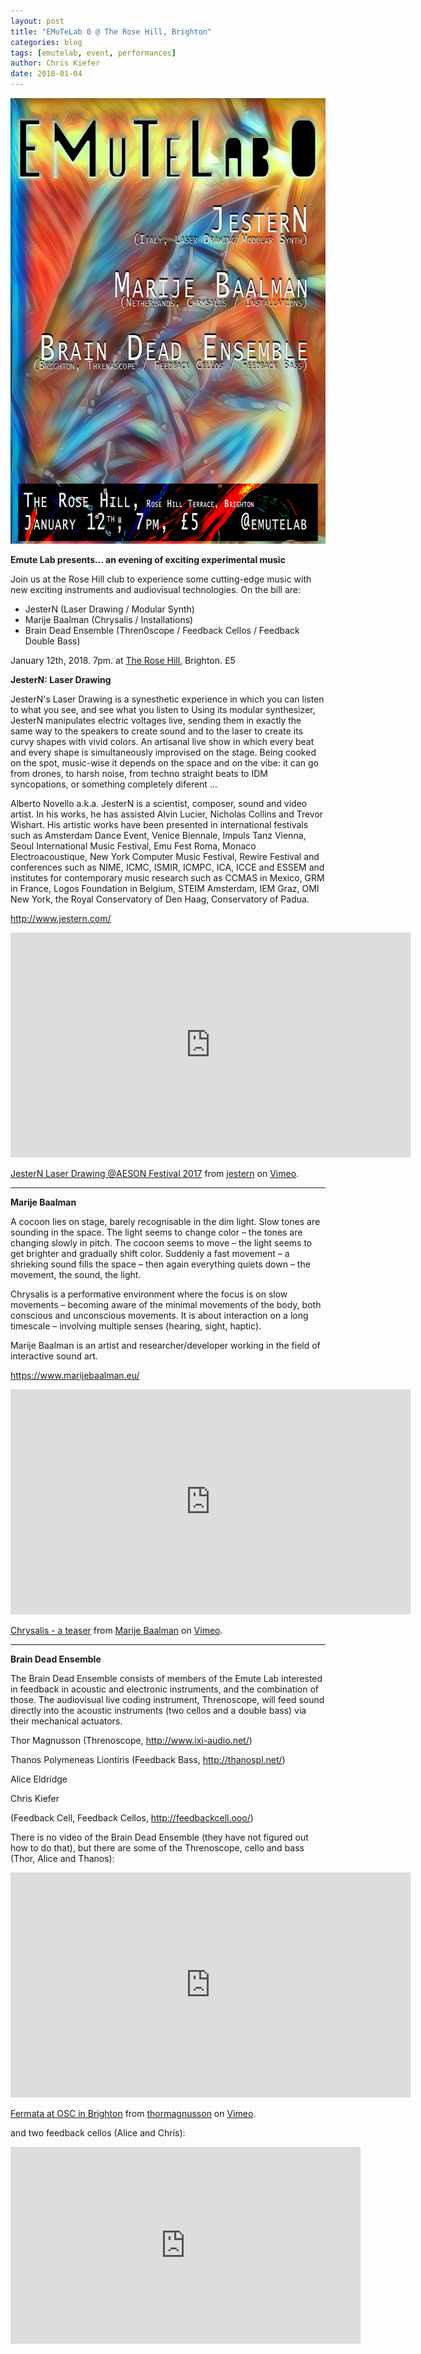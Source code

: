 ```yaml
---
layout: post
title: "EMuTeLab 0 @ The Rose Hill, Brighton"
categories: blog
tags: [emutelab, event, performances]
author: Chris Kiefer
date: 2018-01-04
---
```


![EMuTeLab0 Gig Flyer](/img/emutelab0_webflyer.png)

<b>Emute Lab presents... an evening of exciting experimental music</b>

Join us at the Rose Hill club to experience some cutting-edge music with new exciting instruments and audiovisual technologies. On the bill are:

- JesterN (Laser Drawing / Modular Synth)
- Marije Baalman (Chrysalis / Installations)
- Brain Dead Ensemble (Thren0scope / Feedback Cellos / Feedback Double Bass)

January 12th, 2018. 7pm. at <a href="http://www.therosehill.co.uk">The Rose Hill</a>, Brighton. £5

<b>JesterN: Laser Drawing</b>

JesterN's Laser Drawing is a synesthetic experience in which you can listen to what you see, and see what you listen to
Using its modular synthesizer, JesterN manipulates electric voltages live, sending them in exactly the same way to the speakers to create sound and to the laser to create its curvy shapes with vivid colors. An artisanal live show in which every beat and every shape is simultaneously improvised on the stage. Being cooked on the spot, music-wise it depends on the space and on the vibe: it can go from drones, to harsh noise, from techno straight beats to IDM syncopations, or something completely diferent ...

Alberto Novello a.k.a. JesterN is a scientist, composer, sound and video artist. In his works, he has assisted Alvin Lucier, Nicholas Collins and Trevor Wishart. His artistic works have been presented in international festivals such as Amsterdam Dance Event, Venice Biennale, Impuls Tanz Vienna, Seoul International Music Festival, Emu Fest Roma, Monaco Electroacoustique, New York Computer Music Festival, Rewire Festival and conferences such as NIME, ICMC, ISMIR, ICMPC, ICA, ICCE and ESSEM and institutes for contemporary music research such as CCMAS in Mexico, GRM in France, Logos Foundation in Belgium, STEIM Amsterdam, IEM Graz, OMI New York, the Royal Conservatory of Den Haag, Conservatory of Padua.

<a href="http://www.jestern.com/">http://www.jestern.com/</a>

<iframe src="https://player.vimeo.com/video/235351838" width="640" height="360" frameborder="0" webkitallowfullscreen mozallowfullscreen allowfullscreen></iframe>
<p><a href="https://vimeo.com/235351838">JesterN Laser Drawing @AESON Festival 2017</a> from <a href="https://vimeo.com/jestern">jestern</a> on <a href="https://vimeo.com">Vimeo</a>.</p>

<hr>

<b>Marije Baalman</b>

A cocoon lies on stage, barely recognisable in the dim light. Slow tones are sounding in the space. The light seems to change color – the tones are changing slowly in pitch. The cocoon seems to move – the light seems to get brighter and gradually shift color. Suddenly a fast movement – a shrieking sound fills the space – then again everything quiets down – the movement, the sound, the light.

Chrysalis is a performative environment where the focus is on slow movements – becoming aware of the minimal movements of the body, both conscious and unconscious movements. It is about interaction on a long timescale – involving multiple senses (hearing, sight, haptic).

Marije Baalman is an artist and researcher/developer working in the field of interactive sound art.

<a href="https://www.marijebaalman.eu/">https://www.marijebaalman.eu/</a>

<iframe src="https://player.vimeo.com/video/183344106" width="640" height="360" frameborder="0" webkitallowfullscreen mozallowfullscreen allowfullscreen></iframe>
<p><a href="https://vimeo.com/183344106">Chrysalis - a teaser</a> from <a href="https://vimeo.com/user16929243">Marije Baalman</a> on <a href="https://vimeo.com">Vimeo</a>.</p>

<hr>

<b>Brain Dead Ensemble</b>

The Brain Dead Ensemble consists of members of the Emute Lab interested in feedback in acoustic and electronic instruments, and the combination of those. The audiovisual live coding instrument, Threnoscope, will feed sound directly into the acoustic instruments (two cellos and a double bass) via their mechanical actuators.

Thor Magnusson (Threnoscope, <a href="http://www.ixi-audio.net/">http://www.ixi-audio.net/</a>)

Thanos Polymeneas Liontiris (Feedback Bass, <a href="http://thanospl.net/">http://thanospl.net/</a>)

Alice Eldridge

Chris Kiefer

(Feedback Cell, Feedback Cellos, <a href="http://feedbackcell.ooo/">http://feedbackcell.ooo/</a>)

There is no video of the Brain Dead Ensemble (they have not figured out how to do that), but there are some of the Threnoscope, cello and bass (Thor, Alice and Thanos):

<iframe src="https://player.vimeo.com/video/179079463" width="640" height="360" frameborder="0" webkitallowfullscreen mozallowfullscreen allowfullscreen></iframe>
<p><a href="https://vimeo.com/179079463">Fermata at OSC in Brighton</a> from <a href="https://vimeo.com/thormagnusson">thormagnusson</a> on <a href="https://vimeo.com">Vimeo</a>.</p>

and two feedback cellos (Alice and Chris):

<iframe width="560" height="315" src="https://www.youtube.com/embed/gazcpDOFTz0" frameborder="0" gesture="media" allow="encrypted-media" allowfullscreen></iframe>

